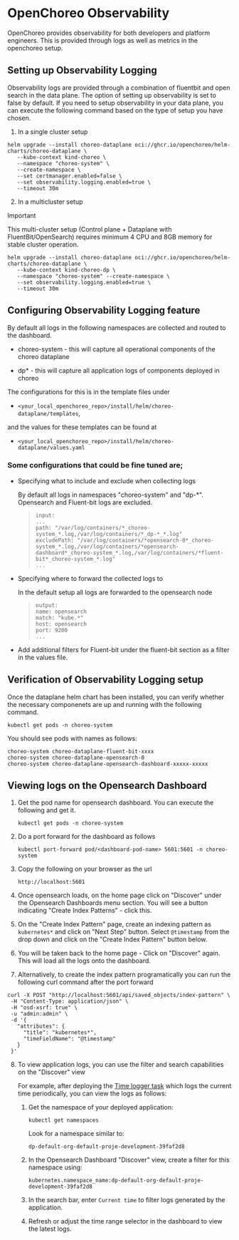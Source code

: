 # OpenChoreo Observability

OpenChoreo provides observability for both developers and platform engineers. This is provided through logs as well as metrics in the openchoreo setup. 

## Setting up Observability Logging

 Observability logs are provided through a combination of fluentbit and open search in the data plane. The option of setting up observability is set to false by default. If you need to setup observability in your data plane, you can execute the following command based on the type of setup you have chosen.

1. In a single cluster setup
```
helm upgrade --install choreo-dataplane oci://ghcr.io/openchoreo/helm-charts/choreo-dataplane \
   --kube-context kind-choreo \
   --namespace "choreo-system" \
   --create-namespace \
   --set certmanager.enabled=false \
   --set observability.logging.enabled=true \
   --timeout 30m
```

2. In a multicluster setup

> [!IMPORTANT]  
> This multi-cluster setup (Control plane + Dataplane with FluentBit/OpenSearch) requires minimum 4 CPU and 8GB memory for stable cluster operation.
```
helm upgrade --install choreo-dataplane oci://ghcr.io/openchoreo/helm-charts/choreo-dataplane \
   --kube-context kind-choreo-dp \
   --namespace "choreo-system" --create-namespace \
   --set observability.logging.enabled=true \
   --timeout 30m
```

## Configuring Observability Logging feature 
By default all logs in the following namespaces are collected and routed to the dashboard.

- choreo-system - this will capture all operational components of the choreo dataplane

- dp* - this will capture all application logs of components deployed in choreo

The configurations for this is in the template files under 

 - `<your_local_openchoreo_repo>/install/helm/choreo-dataplane/templates`,
  
and the values for these templates can be found at 
 - `<your_local_openchoreo_repo>/install/helm/choreo-dataplane/values.yaml`

### Some configurations that could be fine tuned are;

  - Specifying what to include and exclude when collecting logs

    By default all logs in namespaces "choreo-system" and "dp-*". Opensearch and Fluent-bit logs are excluded.

    >     input:
    >     ...
    >     path: "/var/log/containers/*_choreo-system_*.log,/var/log/containers/*_dp-*_*.log"
    >     excludePath: "/var/log/containers/*opensearch-0*_choreo-system_*.log,/var/log/containers/*opensearch-dashboard*_choreo-system_*.log,/var/log/containers/*fluent-bit*_choreo-system_*.log"
    >     ...
 - Specifying where to forward the collected logs to
 
    In the default setup all logs are forwarded to the opensearch node

    >     output:
    >     name: opensearch
    >     match: "kube.*"
    >     host: opensearch
    >     port: 9200
    >     ...

 - Add additional filters for Fluent-bit under the fluent-bit section as a filter in the values file.


 ## Verification of Observability Logging setup
Once the dataplane helm chart has been installed, you can verify whether the necessary componenets are up and running with the following command. 

```
kubectl get pods -n choreo-system
```

You should see pods with names as follows:
```
choreo-system choreo-dataplane-fluent-bit-xxxx    
choreo-system choreo-dataplane-opensearch-0
choreo-system choreo-dataplane-opensearch-dashboard-xxxxx-xxxxx
```  

## Viewing logs on the Opensearch Dashboard
 1. Get the pod name for opensearch dashboard. You can execute the following  and get it. 

    ```
    kubectl get pods -n choreo-system
    ```

 2. Do a port forward for the dashboard as follows
 
    ```
    kubectl port-forward pod/<dashboard-pod-name> 5601:5601 -n choreo-system
    ```
 
 3. Copy the following on your browser as the url

    `http://localhost:5601`

 4. Once opensearch loads, on the home page click on "Discover" under the Opensearch Dashboards menu section. You will see a button indicating "Create Index Patterns" - click this.

 5. On the "Create Index Pattern" page, create an indexing pattern as `kubernetes*` and click on "Next Step" button. Select `@timestamp` from the drop down and click on the "Create Index Pattern" button below.

 6. You will be taken back to the home page - Click on "Discover" again. This will load all the logs onto the dashboard. 

 7. Alternatively, to create the index pattern programatically you can run the following curl command after the port forward
 ```
 curl -X POST "http://localhost:5601/api/saved_objects/index-pattern" \
  -H "Content-Type: application/json" \
  -H "osd-xsrf: true" \
  -u "admin:admin" \
  -d '{
    "attributes": {
      "title": "kubernetes*",
      "timeFieldName": "@timestamp"
    }
  }'
 ```
8. To view application logs, you can use the filter and search capabilities on the "Discover" view 

   For example, after deploying the [Time logger task](./../samples/deploying-applications/build-from-source/time-logger-task/) which logs the current time periodically, you can view the logs as follows:

   1. Get the namespace of your deployed application:

      ```
      kubectl get namespaces
      ```

      Look for a namespace similar to:

      ```
      dp-default-org-default-proje-development-39faf2d8
      ```

   2. In the Opensearch Dashboard "Discover" view, create a filter for this namespace using:

      ```
      kubernetes.namespace_name:dp-default-org-default-proje-development-39faf2d8
      ```

   3. In the search bar, enter `Current time` to filter logs generated by the application.

   4. Refresh or adjust the time range selector in the dashboard to view the latest logs.